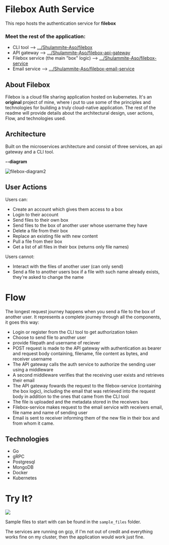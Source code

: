 # Filebox Auth Service
This repo hosts the authentication service for **filebox**

### Meet the rest of the application:


- CLI tool --> [.../Shulammite-Aso/filebox](https://github.com/Shulammite-Aso/filebox)
- API gateway --> [.../Shulammite-Aso/filebox-api-gateway](https://github.com/Shulammite-Aso/filebox-api-gateway)
- Filebox service (the main "box" logic) --> [.../Shulammite-Aso/filebox-service](https://github.com/Shulammite-Aso/filebox-service)
- Email service --> [.../Shulammite-Aso/filebox-email-service](https://github.com/Shulammite-Aso/filebox-email-service)

## About Filebox 
Filebox is a cloud file sharing application hosted on kubernetes. It's an **original** project of mine, where i put to use some of the principles and technologies for 
building a truly cloud-native application. The rest of the readme will provide details about the architectural design, user actions, Flow, and technologies used.

## Architecture

Built on the microservices architecture and consist of three services, an api gateway and a CLI tool.  
  
  
**--diagram**


![filebox-diagram2](https://user-images.githubusercontent.com/48386390/187373095-7727a6cd-cd00-4b7a-bf46-58d3f4c7eb80.png)

## User Actions

Users can:

- Create an account which gives them access to a box
- Login to their account
- Send files to their own box
- Send files to the box of another user whose username they have  
- Delete a file from their box  
- Replace an existing file with new content
- Pull a file from their box
- Get a list of all files in their box (returns only file names)

Users cannot:

- Interact with the files of another user (can only send)
- Send a file to another users box if a file with such name already exists, they're asked to change the name

# Flow

The longest request journey happens when you send a file to the box of another user. It represents a complete journey through all the components, it goes this way:

- Login or register from the CLI tool to get authorization token
- Choose to send file to another user
- provide filepath and username of reciever
- POST request is made to the API gateway with authentication as bearer and request body containing, filename, file content as bytes, and  receiver username
- The API gateway calls the auth service to authorize the sending user using a middleware
- A second middleware verifies that the receiving user exists and retrieves their email
- The API gateway fowards the request to the filebox-service (containing the box logic), including the email that was retrieved into the request body in addition to 
the ones that came from the CLI tool
- The file is uploaded and the metadata stored in the receivers box
- Filebox-service makes request to the email service with receivers email, file name and name of sending user
- Email is sent to receiver informing them of the new file in their box and from whom it came.

## Technologies

- Go
- gRPC
- Postgresql
- MongoDB
- Docker
- Kubernetes

# Try It?

<a href="https://gitpod.io/#https://github.com/Shulammite-Aso/filebox"><img src="https://gitpod.io/button/open-in-gitpod.svg"/></a>

Sample files to start with can be found in the `sample_files` folder.

The services are running on gcp, if I'm not out of credit and everything works fine on my cluster, then the application would work just fine.
